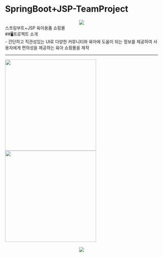 # SpringBoot+JSP-TeamProject

<div align="center">
<img src="https://capsule-render.vercel.app/api?type=waving&color=black&height=200&section=header&text=TeamProject&fontSize=90" />
</div>
스프링부트+JSP 육아용품 쇼핑몰
<br>
##🖥프로젝트 소개<br>
- 간단하고 직관성있는 UI로 다양한 커뮤니티와 육아에 도움이 되는 정보를 제공하여 사용자에게 편의성을 제공하는 육아 쇼핑몰을 제작
<br>
  <hr>
  <p text-align="center"></p>
  <img src="https://github.com/mokapome/babee/assets/142473323/f00ba41d-336e-4542-9527-36d4d2c64b15" style="width:300px; height:300px;" />
<img src=https://github.com/mokapome/babee/assets/142473323/c1eb6e0d-b4ab-4ac4-8a63-062be1001ff7" style="width:300px; height:300px;"/>
<br><br>


<div align="center">
<img src="https://github-readme-stats.vercel.app/api/top-langs/?username=mokapome&layout=compact" /><br><br>
</div>

